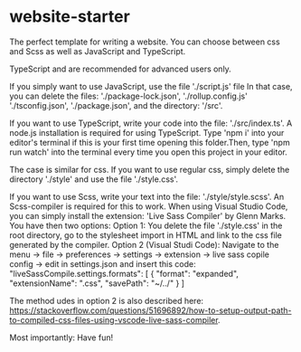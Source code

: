 # website-starter

The perfect template for writing a website. You can choose between css and Scss as well as JavaScript and TypeScript.

TypeScript and 
are recommended for advanced users only.    


If you simply want to use JavaScript, use the file './script.js' file
In that case, you can delete the files:
  './package-lock.json',
  './rollup.config.js'
  './tsconfig.json',
  './package.json',
   and the directory: '/src'.
   
If you want to use TypeScript, write your code into the file: './src/index.ts'. A node.js installation is required for using TypeScript.
Type 'npm i' into your editor's terminal if this is your first time opening this folder.Then, type 'npm run watch' into the terminal every time you open this project in your editor.


The case is similar for css.
If you want to use regular css, simply delete the directory './style' and use the file './style.css'.

If you want to use Scss, write your text into the file: './style/style.scss'.
An Scss-compiler is required for this to work. When using Visual Studio Code, you can simply install the extension: 'Live Sass Compiler' by Glenn Marks.
You have then two options:
  Option 1: You delete the file './style.css' in the root directory, go to the stylesheet import in HTML and link to the css file generated by the compiler.
  Option 2 (Visual Studi Code): Navigate to the menu → file → preferences → settings → extension → live sass copile config → edit in settings.json and insert this code:
    "liveSassCompile.settings.formats": [
        {
          "format": "expanded",
          "extensionName": ".css",
          "savePath": "~/../"
        }
    ]
    
The method udes in option 2 is also described here: https://stackoverflow.com/questions/51696892/how-to-setup-output-path-to-compiled-css-files-using-vscode-live-sass-compiler.

Most importantly: Have fun!
